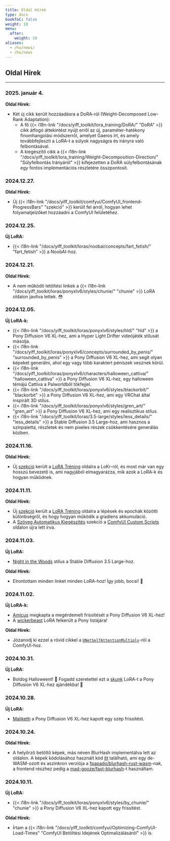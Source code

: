 ```yaml
---
title: Oldal Hírek
type: docs
bookToC: false
weight: 10
menu:
  after:
    weight: 10
aliases:
  - /hu/news/
  - /hu/news
---
```


<!--markdownlint-disable MD026-->

## Oldal Hírek

---

### 2025. január 4.

**Oldal Hírek:**

- Két új cikk került hozzáadásra a DoRA-ról (Weight-Decomposed Low-Rank Adaptation):
  - A fő {{< i18n-link "/docs/yiff_toolkit/lora_training/DoRA/" "DoRA" >}} cikk átfogó áttekintést nyújt erről az új, paraméter-hatékony finomhangolási módszerről, amelyet Gaeros írt, és amely továbbfejleszti a LoRA-t a súlyok nagyságra és irányra való felbontásával.
  - A kiegészítő cikk a {{< i18n-link "/docs/yiff_toolkit/lora_training/Weight-Decomposition-Direction/" "Súlyfelbontás Irányáról" >}} kifejezetten a DoRA súlyfelbontásának egy fontos implementációs részletére összpontosít.

### 2024.12.27.

**Oldal Hírek:**

- Új {{< i18n-link "/docs/yiff_toolkit/comfyui/ComfyUI_frontend-ProgressBars" "szekció" >}} került fel arról, hogyan lehet folyamatjelzőket hozzáadni a ComfyUI felületéhez.

### 2024.12.25.

**Új LoRA:**

- {{< i18n-link "/docs/yiff_toolkit/loras/noobai/concepts/fart_fetish/" "fart_fetish" >}} a NoobAI-hoz.

### 2024.12.21.

**Oldal Hírek:**

- A nem működő letöltési linkek a {{< i18n-link "/docs/yiff_toolkit/loras/ponyxlv6/styles/chunie/" "chunie" >}} LoRA oldalon javítva lettek. 😳

### 2024.12.05.

**Új LoRA-k:**

- {{< i18n-link "/docs/yiff_toolkit/loras/ponyxlv6/styles/hld/" "hld" >}} a Pony Diffusion V6 XL-hez, ami a Hyper Light Drifter videójáték stílusát másolja.
- {{< i18n-link "/docs/yiff_toolkit/loras/ponyxlv6/concepts/surrounded_by_penis/" "surrounded_by_penis" >}} a Pony Diffusion V6 XL-hez, ami segít olyan képeket generálni, ahol egy vagy több karaktert péniszek vesznek körül.
- {{< i18n-link "/docs/yiff_toolkit/loras/ponyxlv6/characters/halloween_cattiva/" "halloween_cattiva" >}} a Pony Diffusion V6 XL-hez, egy halloween témájú Cattiva a Palworldből tökfejjel.
- {{< i18n-link "/docs/yiff_toolkit/loras/ponyxlv6/styles/blackorbit/" "blackorbit" >}} a Pony Diffusion V6 XL-hez, ami egy VRChat által inspirált 3D stílus.
- {{< i18n-link "/docs/yiff_toolkit/loras/ponyxlv6/styles/gren_art/" "gren_art" >}} a Pony Diffusion V6 XL-hez, ami egy realisztikus stílus.
- {{< i18n-link "/docs/yiff_toolkit/loras/3.5-large/styles/less_details/" "less_details" >}} a Stable Diffusion 3.5 Large-hoz, ami hasznos a színpaletta, részletek és nem pixeles részek csökkentésére generálás közben.

### 2024.11.16.

**Oldal Hírek:**

- Új [szekció](/docs/yiff_toolkit/lora_training/#lokr) került a [LoRA Tréning](/docs/yiff_toolkit/lora_training/) oldalra a LoKr-ról, és most már van egy hosszú bevezető is, ami nagyjából elmagyarázza, mik azok a LoRA-k és hogyan működnek.

### 2024.11.11.

**Oldal Hírek:**

- Új [szekció](/docs/yiff_toolkit/lora_training/#steps-vs-epochs) került a [LoRA Tréning](/docs/yiff_toolkit/lora_training/) oldalra a lépések és epochák közötti különbségről, és hogy hogyan működik a gradiens akkumuláció.
- A [Szöveg Automatikus Kiegészítés](/docs/yiff_toolkit/comfyui/custom_nodes/ComfyUI-Custom-Scripts/#text-autocomplete) szekció a [ComfyUI Custom Scripts](/docs/yiff_toolkit/comfyui/custom_nodes/ComfyUI-Custom-Scripts/) oldalon újra lett írva.

### 2024.11.03.

**Új LoRA:**

- [Night in the Woods](/docs/yiff_toolkit/loras/3.5-large/styles/nitw) stílus a Stable Diffusion 3.5 Large-hoz.

**Oldal Hírek:**

- Elrontottam minden linket minden LoRA-hoz! Így jobb, bocsi! 🐺

### 2024.11.02.

**Új LoRA-k:**

- [Amicus](/docs/yiff_toolkit/loras/ponyxlv6/characters/amicus) megkapta a megérdemelt frissítését a Pony Diffusion V6 XL-hez!
- A [wickerbeast](/docs/yiff_toolkit/loras/ponyxlv6/characters/wickerbeast) LoRA felkerült a Pony listájára!

**Oldal Hírek:**

- Józanodj ki ezzel a rövid cikkel a [`UNetSelfAttentionMultiply`](/docs/yiff_toolkit/comfyui/UNetSelfAttentionMultiply)-ról a ComfyUI-hoz.

### 2024.10.31.

**Új LoRA:**

- Boldog Halloweent! 🎃 Fogadd szeretettel ezt a [skunk](/docs/yiff_toolkit/loras/ponyxlv6/characters/skunk) LoRA-t a Pony Diffusion V6 XL-hez ajándékba! 🦨

### 2024.10.28.

**Új LoRA:**

- [Maliketh](/docs/yiff_toolkit/loras/ponyxlv6/characters/maliketh) a Pony Diffusion V6 XL-hez kapott egy szép frissítést.

### 2024.10.24.

**Oldal Hírek:**

- A helyőrző betöltő képek, más néven BlurHash implementálva lett az oldalon. A képek kódolásához használt kód [itt](https://github.com/ka-de/blurhash) található, ami egy de-WASM-ozott és aszinkron verziója a [fpapado/blurhash-rust-wasm](https://github.com/fpapado/blurhash-rust-wasm)-nak, a frontend részhez pedig a [mad-gooze/fast-blurhash](https://github.com/mad-gooze/fast-blurhash)-t használtam.

### 2024.10.11.

**Új LoRA:**

- {{< i18n-link "/docs/yiff_toolkit/loras/ponyxlv6/styles/by_chunie/" "chunie" >}} a Pony Diffusion V6 XL-hez kapott egy frissítést.

**Oldal Hírek:**

- Írtam a {{< i18n-link "/docs/yiff_toolkit/comfyui/Optimizing-ComfyUI-Load-Times" "ComfyUI Betöltési Idejének Optimalizálásáról" >}} is.
